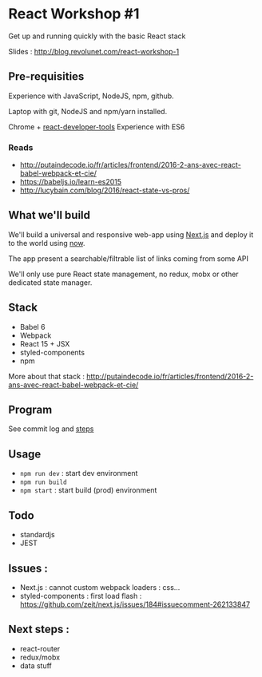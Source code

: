 # React Workshop #1

Get up and running quickly with the basic React stack

Slides : http://blog.revolunet.com/react-workshop-1

## Pre-requisities

Experience with JavaScript, NodeJS, npm, github.

Laptop with git, NodeJS and npm/yarn installed.

Chrome + [react-developer-tools](https://chrome.google.com/webstore/detail/react-developer-tools/fmkadmapgofadopljbjfkapdkoienihi)
Experience with ES6

### Reads

 - http://putaindecode.io/fr/articles/frontend/2016-2-ans-avec-react-babel-webpack-et-cie/
 - https://babeljs.io/learn-es2015
 - http://lucybain.com/blog/2016/react-state-vs-pros/

## What we'll build

We'll build a universal and responsive web-app using [Next.js](https://zeit.co/blog/next) and deploy it to the world using [now](https://zeit.co/now).

The app present a searchable/filtrable list of links coming from some API

We'll only use pure React state management, no redux, mobx or other dedicated state manager.

## Stack

 - Babel 6
 - Webpack
 - React 15 + JSX
 - styled-components
 - npm

More about that stack : http://putaindecode.io/fr/articles/frontend/2016-2-ans-avec-react-babel-webpack-et-cie/

## Program

See commit log and [steps](./steps.md)

## Usage

 - `npm run dev` : start dev environment
 - `npm run build`
 - `npm start` : start build (prod) environment

## Todo

 - standardjs
 - JEST

## Issues :

 - Next.js : cannot custom webpack loaders : css...
 - styled-components : first load flash : https://github.com/zeit/next.js/issues/184#issuecomment-262133847

## Next steps :

 - react-router
 - redux/mobx
 - data stuff

